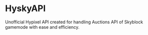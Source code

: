 # HyskyAPI
Unofficial Hypixel API created for handling Auctions API of Skyblock gamemode with ease and efficiency.
